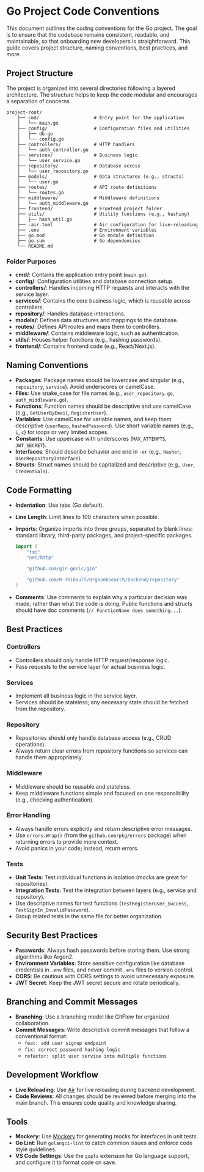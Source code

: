 # Go Project Code Conventions

This document outlines the coding conventions for the Go project. The goal is to ensure that the codebase remains consistent, readable, and maintainable, so that onboarding new developers is straightforward. This guide covers project structure, naming conventions, best practices, and more.

## Project Structure

The project is organized into several directories following a layered architecture. The structure helps to keep the code modular and encourages a separation of concerns.

```
project-root/
    ├── cmd/                    # Entry point for the application
    │   └── main.go
    ├── config/                 # Configuration files and utilities
    │   ├── db.go
    │   └── config.go
    ├── controllers/            # HTTP handlers
    │   └── auth_controller.go
    ├── services/               # Business logic
    │   └── user_service.go
    ├── repository/             # Database access
    │   └── user_repository.go
    ├── models/                 # Data structures (e.g., structs)
    │   └── user.go
    ├── routes/                 # API route definitions
    │   └── routes.go
    ├── middleware/             # Middleware definitions
    │   └── auth_middleware.go
    ├── frontend/               # Frontend project folder
    ├── utils/                  # Utility functions (e.g., hashing)
    │   ├── hash_util.go
    ├── .air.toml               # Air configuration for live-reloading
    ├── .env                    # Environment variables
    ├── go.mod                  # Go module definition
    ├── go.sum                  # Go dependencies
    └── README.md
```

### Folder Purposes

- **cmd/**: Contains the application entry point (`main.go`).
- **config/**: Configuration utilities and database connection setup.
- **controllers/**: Handles incoming HTTP requests and interacts with the service layer.
- **services/**: Contains the core business logic, which is reusable across controllers.
- **repository/**: Handles database interactions.
- **models/**: Defines data structures and mappings to the database.
- **routes/**: Defines API routes and maps them to controllers.
- **middleware/**: Contains middleware logic, such as authentication.
- **utils/**: Houses helper functions (e.g., hashing passwords).
- **frontend/**: Contains frontend code (e.g., React/Next.js).

## Naming Conventions

- **Packages**: Package names should be lowercase and singular (e.g., `repository`, `service`). Avoid underscores or camelCase.
- **Files**: Use snake_case for file names (e.g., `user_repository.go`, `auth_middleware.go`).
- **Functions**: Function names should be descriptive and use camelCase (e.g., `GetUserByEmail`, `RegisterUser`).
- **Variables**: Use camelCase for variable names, and keep them descriptive (`userRepo`, `hashedPassword`). Use short variable names (e.g., `i`, `c`) for loops or very limited scopes.
- **Constants**: Use uppercase with underscores (`MAX_ATTEMPTS`, `JWT_SECRET`).
- **Interfaces**: Should describe behavior and end in `-er` (e.g., `Hasher`, `UserRepositoryInterface`).
- **Structs**: Struct names should be capitalized and descriptive (e.g., `User`, `Credentials`).

## Code Formatting

- **Indentation**: Use tabs (Go default).
- **Line Length**: Limit lines to 100 characters when possible.
- **Imports**: Organize imports into three groups, separated by blank lines: standard library, third-party packages, and project-specific packages.

  ```go
  import (
      "fmt"
      "net/http"

      "github.com/gin-gonic/gin"

      "github.com/R-Thibault/OrgaJobSearch/backend/repository"
  )
  ```

- **Comments**: Use comments to explain why a particular decision was made, rather than what the code is doing. Public functions and structs should have doc comments (`// FunctionName does something...`).

## Best Practices

### Controllers

- Controllers should only handle HTTP request/response logic.
- Pass requests to the service layer for actual business logic.

### Services

- Implement all business logic in the service layer.
- Services should be stateless; any necessary state should be fetched from the repository.

### Repository

- Repositories should only handle database access (e.g., CRUD operations).
- Always return clear errors from repository functions so services can handle them appropriately.

### Middleware

- Middleware should be reusable and stateless.
- Keep middleware functions simple and focused on one responsibility (e.g., checking authentication).

### Error Handling

- Always handle errors explicitly and return descriptive error messages.
- Use `errors.Wrap()` (from the `github.com/pkg/errors` package) when returning errors to provide more context.
- Avoid panics in your code; instead, return errors.

### Tests

- **Unit Tests**: Test individual functions in isolation (mocks are great for repositories).
- **Integration Tests**: Test the integration between layers (e.g., service and repository).
- Use descriptive names for test functions (`TestRegisterUser_Success`, `TestSignIn_InvalidPassword`).
- Group related tests in the same file for better organization.

## Security Best Practices

- **Passwords**: Always hash passwords before storing them. Use strong algorithms like Argon2.
- **Environment Variables**: Store sensitive configuration like database credentials in `.env` files, and never commit `.env` files to version control.
- **CORS**: Be cautious with CORS settings to avoid unnecessary exposure.
- **JWT Secret**: Keep the JWT secret secure and rotate periodically.

## Branching and Commit Messages

- **Branching**: Use a branching model like GitFlow for organized collaboration.
- **Commit Messages**: Write descriptive commit messages that follow a conventional format:
  - `feat: add user signup endpoint`
  - `fix: correct password hashing logic`
  - `refactor: split user service into multiple functions`

## Development Workflow

- **Live Reloading**: Use [Air](https://github.com/cosmtrek/air) for live reloading during backend development.
- **Code Reviews**: All changes should be reviewed before merging into the main branch. This ensures code quality and knowledge sharing.

## Tools

- **Mockery**: Use [Mockery](https://github.com/vektra/mockery) for generating mocks for interfaces in unit tests.
- **Go Lint**: Run `golangci-lint` to catch common issues and enforce code style guidelines.
- **VS Code Settings**: Use the `gopls` extension for Go language support, and configure it to format code on save.
